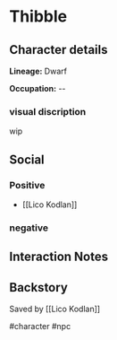# Thibble

## Character details
**Lineage:** Dwarf

**Occupation:** --


### visual discription
wip

## Social
### Positive
- [[Lico Kodlan]]

### negative


## Interaction Notes

## Backstory
Saved by [[Lico Kodlan]]

#character #npc